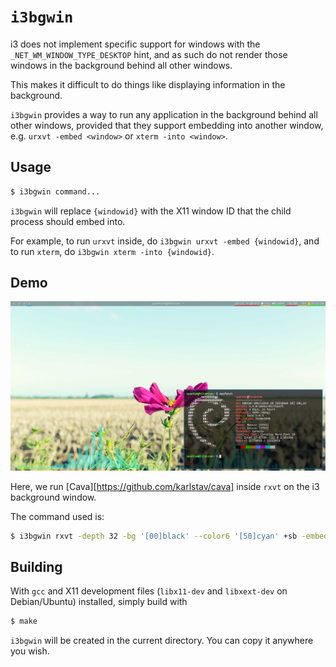 # `i3bgwin`

i3 does not implement specific support for windows with the `_NET_WM_WINDOW_TYPE_DESKTOP` hint,
and as such do not render those windows in the background behind all other windows.

This makes it difficult to do things like displaying information in the background.

`i3bgwin` provides a way to run any application in the background behind all other windows,
provided that they support embedding into another window, e.g. `urxvt -embed <window>` or
`xterm -into <window>`.

## Usage

```sh
$ i3bgwin command...
```

`i3bgwin` will replace `{windowid}` with the X11 window ID that the child process should embed
into.

For example, to run `urxvt` inside, do `i3bgwin urxvt -embed {windowid}`, and to run `xterm`,
do `i3bgwin xterm -into {windowid}`.


## Demo

![Demo of i3bgwin with the visualizer Cava](./screenshots/cava-demo.png)

Here, we run [Cava][https://github.com/karlstav/cava] inside `rxvt` on the i3 background window.

The command used is:

```sh
$ i3bgwin rxvt -depth 32 -bg '[00]black' --color6 '[50]cyan' +sb -embed {windowid} -e cava
```

## Building

With `gcc` and X11 development files (`libx11-dev` and `libxext-dev` on Debian/Ubuntu) installed,
simply build with

```sh
$ make
```

`i3bgwin` will be created in the current directory. You can copy it anywhere you wish.
